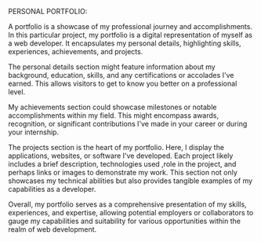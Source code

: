 PERSONAL PORTFOLIO:

A portfolio is a showcase of my professional journey and accomplishments. In this particular project, my portfolio is a digital representation of myself as a web developer. It encapsulates my personal details, highlighting skills, experiences, achievements, and projects.

The personal details section might feature information about my background, education, skills, and any certifications or accolades I've earned. This allows visitors to get to know you better on a professional level.

My achievements section could showcase milestones or notable accomplishments within my field. This might encompass awards, recognition, or significant contributions I've made in your career or during your internship.

The projects section is the heart of my portfolio. Here, I display the applications, websites, or software I've developed. Each project likely includes a brief description, technologies used ,role in the project, and perhaps links or images to demonstrate my work. This section not only showcases my technical abilities but also provides tangible examples of my capabilities as a developer.

Overall, my portfolio serves as a comprehensive presentation of my skills, experiences, and expertise, allowing potential employers or collaborators to gauge my capabilities and suitability for various opportunities within the realm of web development.
